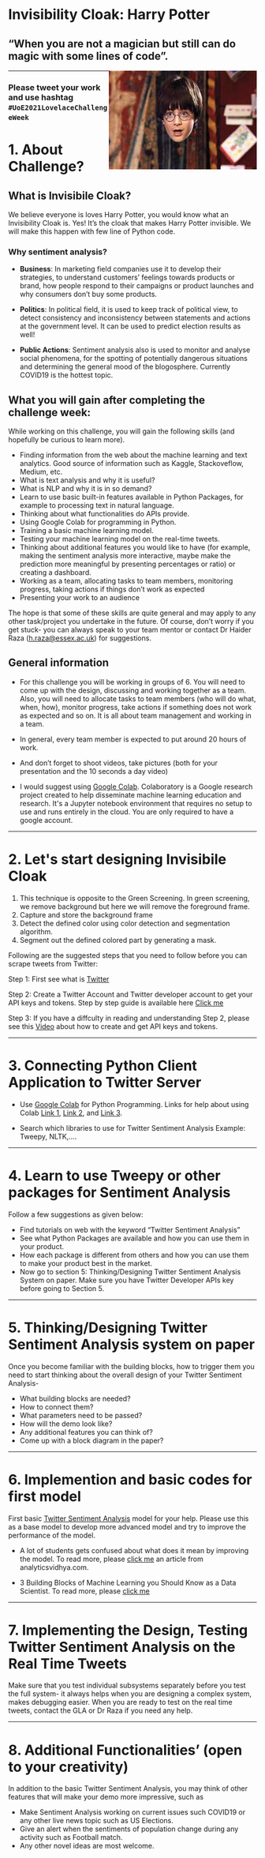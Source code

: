 # Invisibility Cloak: Harry Potter
## “When you are not a magician but still can do magic with some lines of code”.

<p>
<img align="right" src="https://github.com/sagihaider/Invisibility-Cloak_CW_2021_22/blob/main/Images/invisiblecloak.jpeg" width="300" height="200" />
</p>

*** 

### Please tweet your work and use hashtag `#UoE2021LovelaceChallengeWeek`

# 1. About Challenge?

## What is Invisibile Cloak?

We believe everyone is loves Harry Potter, you would know what an Invisibility Cloak is. Yes! It’s the cloak that makes Harry Potter invisible. We will make this happen with few line of Python code.

### Why sentiment analysis?

* **Business**: In marketing field companies use it to develop their strategies, to understand customers’ feelings towards products or brand, how people respond to their campaigns or product launches and why consumers don’t buy some products.

* **Politics**: In political field, it is used to keep track of political view, to detect consistency and inconsistency between statements and actions at the government level. It can be used to predict election results as well! 

* **Public Actions**: Sentiment analysis also is used to monitor and analyse social phenomena, for the spotting of potentially dangerous situations and determining the general mood of the blogosphere. Currently COVID19 is the hottest topic. 


## What you will gain after completing the challenge week:

While working on this challenge, you will gain the following skills (and hopefully be curious to learn more).

* Finding information from the web about the machine learning and text analytics. Good source of information such as  Kaggle, Stackoveflow, Medium, etc. 
* What is text analysis and why it is useful? 
* What is NLP and why it is in so demand?
* Learn to use basic built-in features available in Python Packages, for example to processing text in natural language. 
* Thinking about what functionalities do APIs provide. 
* Using Google Colab for programming in Python. 
* Training a basic machine learning model. 
* Testing your machine learning model on the real-time tweets. 
* Thinking about additional features you would like to have (for example, making the sentiment analysis more interactive, maybe make the prediction more meaningful by presenting percentages or ratio) or creating a dashboard.
* Working as a team, allocating tasks to team members, monitoring progress, taking actions if things don’t work as expected
* Presenting your work to an audience

The hope is that some of these skills are quite general and may apply to any other task/project you undertake in the future. Of course, don’t worry if you get stuck- you can always speak to your team mentor or contact Dr Haider Raza (h.raza@essex.ac.uk) for suggestions.

## General information 

* For this challenge you will be working in groups of 6. You will need to come up with the design, discussing and working together as a team. Also, you will need to allocate tasks to team members (who will do what, when, how), monitor progress, take actions if something does not work as expected and so on. It is all about team management and working in a team. 

* In general, every team member is expected to put around 20 hours of work.

* And don’t forget to shoot videos, take pictures (both for your presentation and the 10 seconds a day video)

* I would suggest using [Google Colab](http://colab.research.google.com/). Colaboratory is a Google research project created to help disseminate machine learning education and research. It's a Jupyter notebook environment that requires no setup to use and runs entirely in the cloud. You are only required to have a google account.

*** 

# 2. Let's start designing Invisibile Cloak

1. This technique is opposite to the Green Screening. In green screening, we remove background but here we will remove the foreground frame.
2. Capture and store the background frame
3. Detect the defined color using color detection and segmentation algorithm.
4. Segment out the defined colored part by generating a mask.

Following are the suggested steps that you need to follow before you can scrape tweets from Twitter:


Step 1: First see what is [Twitter](https://www.youtube.com/watch?v=CWKRCDU-fVk) 

Step 2: Create a Twitter Account and Twitter developer account to get your API keys and tokens. Step by step guide is available here [Click me](https://github.com/sagihaider/COVID_Sentiment_Twitter/blob/master/Step1_TwitterAccount.md)

Step 3: If you have a diffculty in reading and understanding Step 2, please see this [Video](https://www.youtube.com/watch?v=qyvMuj3U-Js&t=76s) about how to create and get API keys and tokens. 

*** 

# 3. Connecting Python Client Application to Twitter Server

* Use [Google Colab](http://colab.research.google.com/) for Python Programming. Links for help about using Colab [Link 1](https://www.youtube.com/watch?v=PCwROIQd-0Q), [Link 2](https://www.youtube.com/watch?v=yEIc9z-Ad3k), and [Link 3](https://www.youtube.com/results?search_query=google+colab+tutorial). 

* Search which libraries to use for Twitter Sentiment Analysis Example: Tweepy, NLTK,….

*** 

# 4. Learn to use Tweepy or other packages for Sentiment Analysis

Follow a few suggestions as given below:

* Find tutorials on web with the keyword “Twitter Sentiment Analysis”
* See what Python Packages are available and how you can use them in your product. 
* How each package is different from others and how you can use them to make your product best in the market. 
* Now go to section 5: Thinking/Designing Twitter Sentiment Analysis System on paper. Make sure you have Twitter Developer APIs key before going to Section 5. 

*** 

# 5. Thinking/Designing Twitter Sentiment Analysis system on paper

Once you become familiar with the building blocks, how to trigger them you need to start thinking about the overall design of your Twitter Sentiment Analysis-

* What building blocks are needed?
* How to connect them?
* What parameters need to be passed?
* How will the demo look like?
* Any additional features you can think of?
* Come up with a block diagram in the paper?

*** 

# 6. Implemention and basic codes for first model


First basic [Twitter Sentiment Analysis](https://github.com/sagihaider/COVID_Sentiment_Twitter/blob/master/Covid19_Twitter_SentimentAnalysis.ipynb) model for your help. Please use this as a base model to develop more advanced model and try to improve the performance of the model.  

* A lot of students gets confused about what does it mean by improving the model. To read more, please [click me](https://www.analyticsvidhya.com/blog/2015/12/improve-machine-learning-results/) an article from analyticsvidhya.com. 

* 3 Building Blocks of Machine Learning you Should Know as a Data Scientist. To read more, please [click me](https://www.analyticsvidhya.com/blog/2020/06/3-building-blocks-machine-learning-data-scientist/#:~:text=And%20the%20Three%20Key%20Building,Processing%20and%20Storing%20the%20Data)

*** 

# 7. Implementing the Design, Testing Twitter Sentiment Analysis on the Real Time Tweets

Make sure that you test individual subsystems separately before you test the full system- it always helps when you are designing a complex system, makes debugging easier. When you are ready to test on the real time tweets, contact the GLA or Dr Raza if you need any help. 

*** 

# 8. Additional Functionalities’ (open to your creativity)
In addition to the basic Twitter Sentiment Analysis, you may think of other features that will make your demo more impressive, such as 
* Make Sentiment Analysis working on current issues such COVID19 or any other live news topic such as US Elections. 
* Give an alert when the sentiments of population change during any activity such as Football match. 
* Any other novel ideas are most welcome. 

